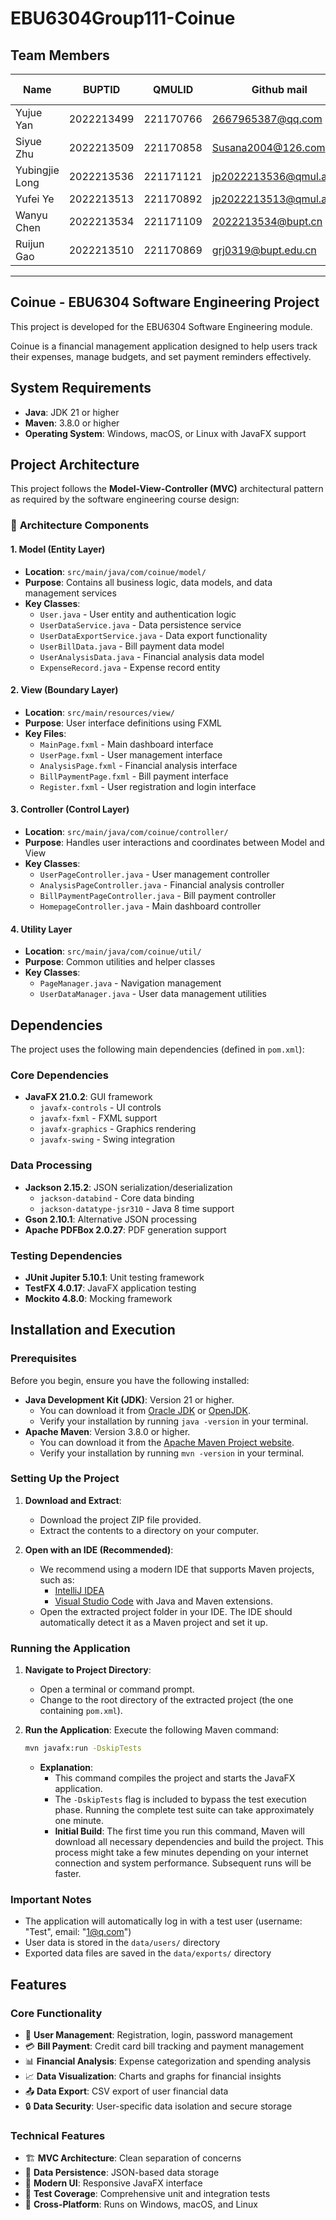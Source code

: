# EBU6304Group111-Coinue
## Team Members

|Name| BUPTID | QMULID | Github mail | Github username |
|---|---|---|---|---|
|Yujue Yan|2022213499|221170766|2667965387@qq.com|Boris-KFJOY|
|Siyue Zhu|2022213509|221170858|Susana2004@126.com|jucie-yue|
|Yubingjie Long|2022213536|221171121|jp2022213536@qmul.ac.uk|JADE-13|
|Yufei Ye|2022213513|221170892|jp2022213513@qmul.ac.uk|Siloopy|
|Wanyu Chen|2022213534|221171109|2022213534@bupt.cn|Feldzug|
|Ruijun Gao|2022213510|221170869|grj0319@bupt.edu.cn|junjun0319|

---

## Coinue - EBU6304 Software Engineering Project

This project is developed for the EBU6304 Software Engineering module.

Coinue is a financial management application designed to help users track their expenses, manage budgets, and set payment reminders effectively.

## System Requirements

- **Java**: JDK 21 or higher
- **Maven**: 3.8.0 or higher
- **Operating System**: Windows, macOS, or Linux with JavaFX support

## Project Architecture

This project follows the **Model-View-Controller (MVC)** architectural pattern as required by the software engineering course design:

### 📁 **Architecture Components**

#### **1. Model (Entity Layer)**
- **Location**: `src/main/java/com/coinue/model/`
- **Purpose**: Contains all business logic, data models, and data management services
- **Key Classes**:
  - `User.java` - User entity and authentication logic
  - `UserDataService.java` - Data persistence service
  - `UserDataExportService.java` - Data export functionality
  - `UserBillData.java` - Bill payment data model
  - `UserAnalysisData.java` - Financial analysis data model
  - `ExpenseRecord.java` - Expense record entity

#### **2. View (Boundary Layer)**
- **Location**: `src/main/resources/view/`
- **Purpose**: User interface definitions using FXML
- **Key Files**:
  - `MainPage.fxml` - Main dashboard interface
  - `UserPage.fxml` - User management interface
  - `AnalysisPage.fxml` - Financial analysis interface
  - `BillPaymentPage.fxml` - Bill payment interface
  - `Register.fxml` - User registration and login interface

#### **3. Controller (Control Layer)**
- **Location**: `src/main/java/com/coinue/controller/`
- **Purpose**: Handles user interactions and coordinates between Model and View
- **Key Classes**:
  - `UserPageController.java` - User management controller
  - `AnalysisPageController.java` - Financial analysis controller
  - `BillPaymentPageController.java` - Bill payment controller
  - `HomepageController.java` - Main dashboard controller

#### **4. Utility Layer**
- **Location**: `src/main/java/com/coinue/util/`
- **Purpose**: Common utilities and helper classes
- **Key Classes**:
  - `PageManager.java` - Navigation management
  - `UserDataManager.java` - User data management utilities

## Dependencies

The project uses the following main dependencies (defined in `pom.xml`):

### **Core Dependencies**
- **JavaFX 21.0.2**: GUI framework
  - `javafx-controls` - UI controls
  - `javafx-fxml` - FXML support
  - `javafx-graphics` - Graphics rendering
  - `javafx-swing` - Swing integration

### **Data Processing**
- **Jackson 2.15.2**: JSON serialization/deserialization
  - `jackson-databind` - Core data binding
  - `jackson-datatype-jsr310` - Java 8 time support
- **Gson 2.10.1**: Alternative JSON processing
- **Apache PDFBox 2.0.27**: PDF generation support

### **Testing Dependencies**
- **JUnit Jupiter 5.10.1**: Unit testing framework
- **TestFX 4.0.17**: JavaFX application testing
- **Mockito 4.8.0**: Mocking framework

## Installation and Execution

### **Prerequisites**

Before you begin, ensure you have the following installed:

-   **Java Development Kit (JDK)**: Version 21 or higher.
    -   You can download it from [Oracle JDK](https://www.oracle.com/java/technologies/downloads/) or [OpenJDK](https://openjdk.java.net/projects/jdk/21/).
    -   Verify your installation by running `java -version` in your terminal.
-   **Apache Maven**: Version 3.8.0 or higher.
    -   You can download it from the [Apache Maven Project website](https://maven.apache.org/download.cgi).
    -   Verify your installation by running `mvn -version` in your terminal.

### **Setting Up the Project**

1.  **Download and Extract**:
    *   Download the project ZIP file provided.
    *   Extract the contents to a directory on your computer.

2.  **Open with an IDE (Recommended)**:
    *   We recommend using a modern IDE that supports Maven projects, such as:
        *   [IntelliJ IDEA](https://www.jetbrains.com/idea/download/)
        *   [Visual Studio Code](https://code.visualstudio.com/download) with Java and Maven extensions.
    *   Open the extracted project folder in your IDE. The IDE should automatically detect it as a Maven project and set it up.

### **Running the Application**

1.  **Navigate to Project Directory**:
    *   Open a terminal or command prompt.
    *   Change to the root directory of the extracted project (the one containing `pom.xml`).

2.  **Run the Application**:
    Execute the following Maven command:
    ```bash
    mvn javafx:run -DskipTests
    ```

    *   **Explanation**:
        *   This command compiles the project and starts the JavaFX application.
        *   The `-DskipTests` flag is included to bypass the test execution phase. Running the complete test suite can take approximately one minute.
        *   **Initial Build**: The first time you run this command, Maven will download all necessary dependencies and build the project. This process might take a few minutes depending on your internet connection and system performance. Subsequent runs will be faster.

### **Important Notes**
- The application will automatically log in with a test user (username: "Test", email: "1@q.com")
- User data is stored in the `data/users/` directory
- Exported data files are saved in the `data/exports/` directory

## Features

### **Core Functionality**
- 👤 **User Management**: Registration, login, password management
- 💳 **Bill Payment**: Credit card bill tracking and payment management
- 📊 **Financial Analysis**: Expense categorization and spending analysis
- 📈 **Data Visualization**: Charts and graphs for financial insights
- 📤 **Data Export**: CSV export of user financial data
- 🔒 **Data Security**: User-specific data isolation and secure storage

### **Technical Features**
- 🏗️ **MVC Architecture**: Clean separation of concerns
- 💾 **Data Persistence**: JSON-based data storage
- 🎨 **Modern UI**: Responsive JavaFX interface
- 🧪 **Test Coverage**: Comprehensive unit and integration tests
- 📱 **Cross-Platform**: Runs on Windows, macOS, and Linux


